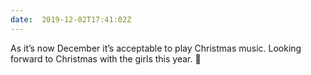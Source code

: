 ```yaml
---
date:  2019-12-02T17:41:02Z
---
```

As it’s now December it’s acceptable to play Christmas music. Looking forward to Christmas with the girls this year. 🎄 

